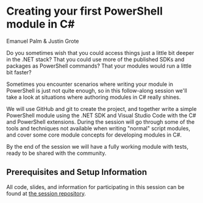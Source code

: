 # Creating your first PowerShell module in C#

Emanuel Palm & Justin Grote

Do you sometimes wish that you could access things just a little bit deeper in the .NET stack? That you could use more of the published SDKs and packages as PowerShell commands? That your modules would run a little bit faster?

Sometimes you encounter scenarios where writing your module in PowerShell is just not quite enough, so in this follow-along session we'll take a look at situations where authoring modules in C# really shines.

We will use GitHub and git to create the project, and together write a simple PowerShell module using the .NET SDK and Visual Studio Code with the C# and PowerShell extensions. During the session will go through some of the tools and techniques not available when writing "normal" script modules, and cover some core module concepts for developing modules in C#.

By the end of the session we will have a fully working module with tests, ready to be shared with the community.

## Prerequisites and Setup Information

All code, slides, and information for participating in this session can be found at [the session repository](https://github.com/PalmEmanuel/YourFirstPSModuleInCSharp#follow-along-setup).
